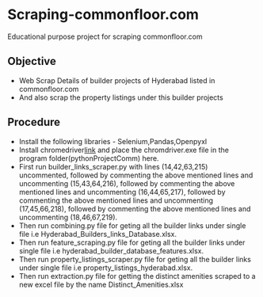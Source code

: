 # Scraping-commonfloor.com
Educational purpose project for scraping commonfloor.com

## Objective
- Web Scrap Details of builder projects of Hyderabad listed in commonfloor.com
- And also scrap the property listings under this builder projects

## Procedure
- Install the following libraries - Selenium,Pandas,Openpyxl
- Install chromedriver[link](https://chromedriver.chromium.org/downloads) and place the chromdriver.exe file in the program folder(pythonProjectComm) here.
- First run builder_links_scraper.py with lines (14,42,63,215) uncommented, followed by commenting the above mentioned lines and uncommenting (15,43,64,216), followed by commenting the above mentioned lines and uncommenting (16,44,65,217), followed by commenting the above mentioned lines and uncommenting (17,45,66,218), followed by commenting the above mentioned lines and uncommenting (18,46,67,219).
- Then run combining.py file for geting all the builder links under single file i.e Hyderabad_Builders_links_Database.xlsx.
- Then run feature_scraping.py file for geting all the builder links under single file i.e hyderabad_builder_database_features.xlsx.
- Then run property_listings_scraper.py file for geting all the builder links under single file i.e property_listings_hyderabad.xlsx.
- Then run extraction.py file for getting the distinct amenities scraped to a new excel file by the name Distinct_Amenities.xlsx
